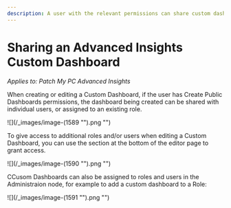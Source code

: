 ```yaml
---
description: A user with the relevant permissions can share custom dashboards
---
```


# Sharing an Advanced Insights Custom Dashboard

_Applies to: Patch My PC Advanced Insights_

When creating or editing a Custom Dashboard, if the user has Create Public Dashboards permissions, the dashboard being created can be shared with individual users, or assigned to an existing role.

!\[]\(/\_images/image-(1589 "").png "")

To give access to additional roles and/or users when editing a Custom Dashboard, you can use the section at the bottom of the editor page to grant access.

!\[]\(/\_images/image-(1590 "").png "")

CCusom Dashboards can also be assigned to roles and users in the Administraion node, for example to add a custom dashboard to a Role:

!\[]\(/\_images/image-(1591 "").png "")
